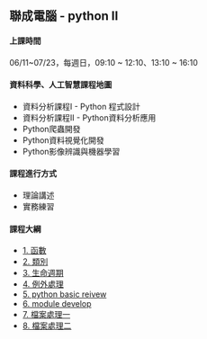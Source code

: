 ## 聯成電腦 - python II

#### 上課時間

06/11~07/23，每週日，09:10 ~ 12:10、13:10 ~ 16:10

#### 資料科學、人工智慧課程地圖

- 資料分析課程I - Python 程式設計
- 資料分析課程II - Python資料分析應用
- Python爬蟲開發
- Python資料視覺化開發
- Python影像辨識與機器學習

#### 課程進行方式

- 理論講述
- 實務練習

#### 課程大綱

- [1. 函數](https://mirdex.github.io/pythonII_20220611/7.%20函數_Q.slides.html)
- [2. 類別](https://mirdex.github.io/pythonII_20220611/8.%20類別_Q.slides.html)
- [3. 生命週期](https://mirdex.github.io/pythonII_20220611/9.%20變數與生命週期.slides.html)
- [4. 例外處理](https://mirdex.github.io/pythonII_20220611/10.%20例外處理.slides.html)
- [5. python basic reivew](https://mirdex.github.io/pythonII_20220611/0.%20Python前言(Q).slides.html)
- [6. module develop](https://mirdex.github.io/pythonII_20220611/1.%20模組開發(Q).slides.html)
- [7. 檔案處理一](https://mirdex.github.io/pythonII_20220611/2.%20檔案處理(一)(Q).slides.html)
- [8. 檔案處理二](https://mirdex.github.io/pythonII_20220611/3.1%20檔案處理Sim(二)(Q).slides.html)
